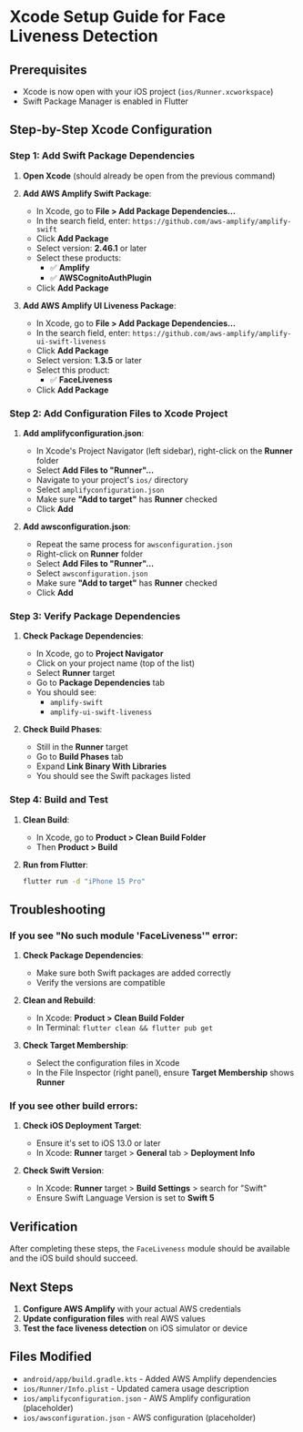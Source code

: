 # Xcode Setup Guide for Face Liveness Detection

## Prerequisites
- Xcode is now open with your iOS project (`ios/Runner.xcworkspace`)
- Swift Package Manager is enabled in Flutter

## Step-by-Step Xcode Configuration

### Step 1: Add Swift Package Dependencies

1. **Open Xcode** (should already be open from the previous command)

2. **Add AWS Amplify Swift Package**:
   - In Xcode, go to **File > Add Package Dependencies...**
   - In the search field, enter: `https://github.com/aws-amplify/amplify-swift`
   - Click **Add Package**
   - Select version: **2.46.1** or later
   - Select these products:
     - ✅ **Amplify**
     - ✅ **AWSCognitoAuthPlugin**
   - Click **Add Package**

3. **Add AWS Amplify UI Liveness Package**:
   - In Xcode, go to **File > Add Package Dependencies...**
   - In the search field, enter: `https://github.com/aws-amplify/amplify-ui-swift-liveness`
   - Click **Add Package**
   - Select version: **1.3.5** or later
   - Select this product:
     - ✅ **FaceLiveness**
   - Click **Add Package**

### Step 2: Add Configuration Files to Xcode Project

1. **Add amplifyconfiguration.json**:
   - In Xcode's Project Navigator (left sidebar), right-click on the **Runner** folder
   - Select **Add Files to "Runner"...**
   - Navigate to your project's `ios/` directory
   - Select `amplifyconfiguration.json`
   - Make sure **"Add to target"** has **Runner** checked
   - Click **Add**

2. **Add awsconfiguration.json**:
   - Repeat the same process for `awsconfiguration.json`
   - Right-click on **Runner** folder
   - Select **Add Files to "Runner"...**
   - Select `awsconfiguration.json`
   - Make sure **"Add to target"** has **Runner** checked
   - Click **Add**

### Step 3: Verify Package Dependencies

1. **Check Package Dependencies**:
   - In Xcode, go to **Project Navigator**
   - Click on your project name (top of the list)
   - Select **Runner** target
   - Go to **Package Dependencies** tab
   - You should see:
     - `amplify-swift`
     - `amplify-ui-swift-liveness`

2. **Check Build Phases**:
   - Still in the **Runner** target
   - Go to **Build Phases** tab
   - Expand **Link Binary With Libraries**
   - You should see the Swift packages listed

### Step 4: Build and Test

1. **Clean Build**:
   - In Xcode, go to **Product > Clean Build Folder**
   - Then **Product > Build**

2. **Run from Flutter**:
   ```bash
   flutter run -d "iPhone 15 Pro"
   ```

## Troubleshooting

### If you see "No such module 'FaceLiveness'" error:

1. **Check Package Dependencies**:
   - Make sure both Swift packages are added correctly
   - Verify the versions are compatible

2. **Clean and Rebuild**:
   - In Xcode: **Product > Clean Build Folder**
   - In Terminal: `flutter clean && flutter pub get`

3. **Check Target Membership**:
   - Select the configuration files in Xcode
   - In the File Inspector (right panel), ensure **Target Membership** shows **Runner**

### If you see other build errors:

1. **Check iOS Deployment Target**:
   - Ensure it's set to iOS 13.0 or later
   - In Xcode: **Runner** target > **General** tab > **Deployment Info**

2. **Check Swift Version**:
   - In Xcode: **Runner** target > **Build Settings** > search for "Swift"
   - Ensure Swift Language Version is set to **Swift 5**

## Verification

After completing these steps, the `FaceLiveness` module should be available and the iOS build should succeed.

## Next Steps

1. **Configure AWS Amplify** with your actual AWS credentials
2. **Update configuration files** with real AWS values
3. **Test the face liveness detection** on iOS simulator or device

## Files Modified

- `android/app/build.gradle.kts` - Added AWS Amplify dependencies
- `ios/Runner/Info.plist` - Updated camera usage description
- `ios/amplifyconfiguration.json` - AWS Amplify configuration (placeholder)
- `ios/awsconfiguration.json` - AWS configuration (placeholder) 